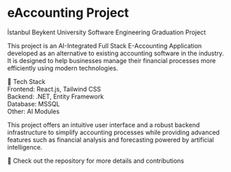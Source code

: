 # eAccounting Project
 İstanbul Beykent University Software Engineering Graduation Project


This project is an AI-Integrated Full Stack E-Accounting Application developed as an alternative to existing accounting software in the industry. It is designed to help businesses manage their financial processes more efficiently using modern technologies.

🚀 Tech Stack </br>
Frontend: React.js, Tailwind CSS </br>
Backend: .NET, Entity Framework </br>
Database: MSSQL </br>
Other: AI Modules </br>

This project offers an intuitive user interface and a robust backend infrastructure to simplify accounting processes while providing advanced features such as financial analysis and forecasting powered by artificial intelligence.

📌 Check out the repository for more details and contributions
